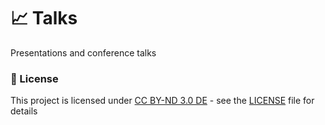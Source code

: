 # 📈 Talks

Presentations and conference talks

### 🔏 License

This project is licensed under [CC BY-ND 3.0 DE](https://creativecommons.org/licenses/by-nd/3.0/de/) - see the [LICENSE](LICENSE) file for details